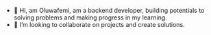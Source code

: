 - 👋 Hi, am Oluwafemi, am a backend developer, building potentials to solving problems and making progress in my learning. 
- 💞️ I’m looking to collaborate on projects and create solutions.

<!---
Femoxy/Femoxy is a ✨ special ✨ repository because its `README.md` (this file) appears on your GitHub profile.
You can click the Preview link to take a look at your changes.
--->

